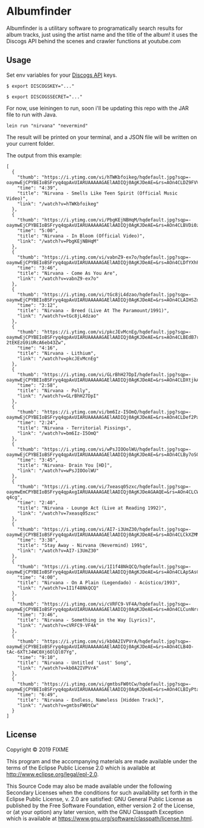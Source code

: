 # Albumfinder

Albumfinder is a utilitary software to programatically search results for album tracks, just using the artist name and the title of the album! it uses the Discogs API behind the scenes and crawler functions at youtube.com

## Usage

Set env variables for your [Discogs API](https://www.discogs.com/developers) keys.

```
$ export DISCOGSKEY="..."
``` 

```
$ export DISCOGSSECRET="..."
``` 

For now, use leiningen to run, soon i'll be updating this repo with the JAR file to run with Java.

```
lein run "nirvana" "nevermind"
``` 

The result will be printed on your terminal, and a JSON file will be written on your current folder.

The output from this example:


```
[
  {
    "thumb": "https://i.ytimg.com/vi/hTWKbfoikeg/hqdefault.jpg?sqp=-oaymwEjCPYBEIoBSFryq4qpAxUIARUAAAAAGAElAADIQj0AgKJDeAE=&rs=AOn4CLDZ9FVVHUgUy57dxdmpNMKMDUhxIg",
    "time": "4:39",
    "title": "Nirvana - Smells Like Teen Spirit (Official Music Video)",
    "link": "/watch?v=hTWKbfoikeg"
  },
  {
    "thumb": "https://i.ytimg.com/vi/PbgKEjNBHqM/hqdefault.jpg?sqp=-oaymwEjCPYBEIoBSFryq4qpAxUIARUAAAAAGAElAADIQj0AgKJDeAE=&rs=AOn4CLBVDi0zYKppcWTiQr4Mn4vnaHEDUA",
    "time": "5:00",
    "title": "Nirvana - In Bloom (Official Video)",
    "link": "/watch?v=PbgKEjNBHqM"
  },
  {
    "thumb": "https://i.ytimg.com/vi/vabnZ9-ex7o/hqdefault.jpg?sqp=-oaymwEjCPYBEIoBSFryq4qpAxUIARUAAAAAGAElAADIQj0AgKJDeAE=&rs=AOn4CLDfYXhFHB5fzVNMS1KxzXiepAv3lg",
    "time": "3:46",
    "title": "Nirvana - Come As You Are",
    "link": "/watch?v=vabnZ9-ex7o"
  },
  {
    "thumb": "https://i.ytimg.com/vi/tGc8jL4dzao/hqdefault.jpg?sqp=-oaymwEjCPYBEIoBSFryq4qpAxUIARUAAAAAGAElAADIQj0AgKJDeAE=&rs=AOn4CLAIHSZqAnHyWD1Hj59oyNaSkMbC4g",
    "time": "3:12",
    "title": "Nirvana - Breed (Live At The Paramount/1991)",
    "link": "/watch?v=tGc8jL4dzao"
  },
  {
    "thumb": "https://i.ytimg.com/vi/pkcJEvMcnEg/hqdefault.jpg?sqp=-oaymwEjCPYBEIoBSFryq4qpAxUIARUAAAAAGAElAADIQj0AgKJDeAE=&rs=AOn4CLBEdB7rG-2tEKEzG9iURcA6eb43Zw",
    "time": "4:16",
    "title": "Nirvana - Lithium",
    "link": "/watch?v=pkcJEvMcnEg"
  },
  {
    "thumb": "https://i.ytimg.com/vi/GLrBhH27DpI/hqdefault.jpg?sqp=-oaymwEjCPYBEIoBSFryq4qpAxUIARUAAAAAGAElAADIQj0AgKJDeAE=&rs=AOn4CLDXtjkAaY5qPzUe6tURNUp0VwrWtA",
    "time": "2:58",
    "title": "Nirvana - Polly",
    "link": "/watch?v=GLrBhH27DpI"
  },
  {
    "thumb": "https://i.ytimg.com/vi/bm6Iz-I5OmQ/hqdefault.jpg?sqp=-oaymwEjCPYBEIoBSFryq4qpAxUIARUAAAAAGAElAADIQj0AgKJDeAE=&rs=AOn4CLDef2Pah1lH523BdNcXP1JA1tFH9A",
    "time": "2:24",
    "title": "Nirvana - Territorial Pissings",
    "link": "/watch?v=bm6Iz-I5OmQ"
  },
  {
    "thumb": "https://i.ytimg.com/vi/wPsJIOOolWU/hqdefault.jpg?sqp=-oaymwEjCPYBEIoBSFryq4qpAxUIARUAAAAAGAElAADIQj0AgKJDeAE=&rs=AOn4CLBy7oS0RHL8NycYwnqv3BHZtkyUBQ",
    "time": "3:45",
    "title": "Nirvana- Drain You [HD]",
    "link": "/watch?v=wPsJIOOolWU"
  },
  {
    "thumb": "https://i.ytimg.com/vi/7xeasq05zxc/hqdefault.jpg?sqp=-oaymwEmCPYBEIoBSFryq4qpAxgIARUAAAAAGAElAADIQj0AgKJDeAGAAQE=&rs=AOn4CLCWkQglAibKK3mbiunfjKbkO-q4cg",
    "time": "2:40",
    "title": "Nirvana - Lounge Act (Live at Reading 1992)",
    "link": "/watch?v=7xeasq05zxc"
  },
  {
    "thumb": "https://i.ytimg.com/vi/AI7-i3UmZ30/hqdefault.jpg?sqp=-oaymwEjCPYBEIoBSFryq4qpAxUIARUAAAAAGAElAADIQj0AgKJDeAE=&rs=AOn4CLCkXZMM7VbqVZ1fwasbnphMKa2apQ",
    "time": "3:38",
    "title": "Stay Away - Nirvana (Nevermind) 1991",
    "link": "/watch?v=AI7-i3UmZ30"
  },
  {
    "thumb": "https://i.ytimg.com/vi/1I1f48NkQCQ/hqdefault.jpg?sqp=-oaymwEjCPYBEIoBSFryq4qpAxUIARUAAAAAGAElAADIQj0AgKJDeAE=&rs=AOn4CLApSAsCv4Hjlm2yi9nd0Hlfs2LDMg",
    "time": "4:00",
    "title": "Nirvana - On A Plain (Legendado) - Acústico/1993",
    "link": "/watch?v=1I1f48NkQCQ"
  },
  {
    "thumb": "https://i.ytimg.com/vi/cVRFC9-VF4A/hqdefault.jpg?sqp=-oaymwEjCPYBEIoBSFryq4qpAxUIARUAAAAAGAElAADIQj0AgKJDeAE=&rs=AOn4CLCunNrr_bdAiBqtM1TreA4M3MQ54A",
    "time": "3:46",
    "title": "Nirvana - Something in the Way [Lyrics]",
    "link": "/watch?v=cVRFC9-VF4A"
  },
  {
    "thumb": "https://i.ytimg.com/vi/kb0A2IVPVrA/hqdefault.jpg?sqp=-oaymwEjCPYBEIoBSFryq4qpAxUIARUAAAAAGAElAADIQj0AgKJDeAE=&rs=AOn4CLB4O-tAc-6XTtJ4WC0Xj6OlQl07Yg",
    "time": "9:10",
    "title": "Nirvana - Untitled 'Lost' Song",
    "link": "/watch?v=kb0A2IVPVrA"
  },
  {
    "thumb": "https://i.ytimg.com/vi/gmtbsFW0tCw/hqdefault.jpg?sqp=-oaymwEjCPYBEIoBSFryq4qpAxUIARUAAAAAGAElAADIQj0AgKJDeAE=&rs=AOn4CLBIyPtaYZGRrOjWqOmRUcCgAeKlvw",
    "time": "6:49",
    "title": "Nirvana - Endless, Nameless [Hidden Track]",
    "link": "/watch?v=gmtbsFW0tCw"
  }
]
``` 

## License

Copyright © 2019 FIXME

This program and the accompanying materials are made available under the
terms of the Eclipse Public License 2.0 which is available at
http://www.eclipse.org/legal/epl-2.0.

This Source Code may also be made available under the following Secondary
Licenses when the conditions for such availability set forth in the Eclipse
Public License, v. 2.0 are satisfied: GNU General Public License as published by
the Free Software Foundation, either version 2 of the License, or (at your
option) any later version, with the GNU Classpath Exception which is available
at https://www.gnu.org/software/classpath/license.html.
